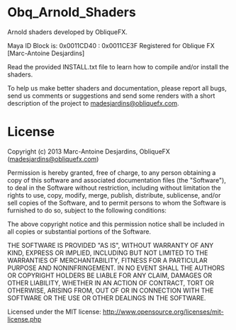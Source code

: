 Obq_Arnold_Shaders
==================

Arnold shaders developed by ObliqueFX.

Maya ID Block is: 0x0011CD40 : 0x0011CE3F
Registered for Oblique FX [Marc-Antoine Desjardins]

Read the provided INSTALL.txt file to learn how to compile and/or install the shaders.

To help us make better shaders and documentation, please report all bugs, send us comments or suggestions and send some renders with a short description of the project to madesjardins@obliquefx.com.

License
===========

Copyright (c) 2013 Marc-Antoine Desjardins, ObliqueFX (madesjardins@obliquefx.com)

Permission is hereby granted, free of charge, to any person obtaining a copy 
of this software and associated documentation files (the "Software"), to deal 
in the Software without restriction, including without limitation the rights 
to use, copy, modify, merge, publish, distribute, sublicense, and/or sell 
copies of the Software, and to permit persons to whom the Software is 
furnished to do so, subject to the following conditions:

The above copyright notice and this permission notice shall be included in all 
copies or substantial portions of the Software.

THE SOFTWARE IS PROVIDED "AS IS", WITHOUT WARRANTY OF ANY KIND, EXPRESS OR 
IMPLIED, INCLUDING BUT NOT LIMITED TO THE WARRANTIES OF MERCHANTABILITY, 
FITNESS FOR A PARTICULAR PURPOSE AND NONINFRINGEMENT. IN NO EVENT SHALL 
THE AUTHORS OR COPYRIGHT HOLDERS BE LIABLE FOR ANY CLAIM, DAMAGES OR OTHER 
LIABILITY, WHETHER IN AN ACTION OF CONTRACT, TORT OR OTHERWISE, ARISING FROM, 
OUT OF OR IN CONNECTION WITH THE SOFTWARE OR THE USE OR OTHER DEALINGS IN THE 
SOFTWARE.

Licensed under the MIT license: http://www.opensource.org/licenses/mit-license.php

